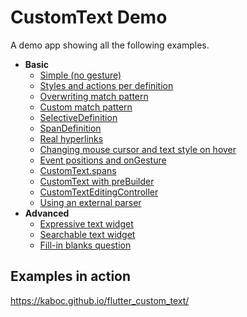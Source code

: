 # CustomText Demo

A demo app showing all the following examples.

- **Basic**
    - [Simple (no gesture)](https://github.com/kaboc/flutter_custom_text/blob/main/example/lib/examples/basic/simple.dart)
    - [Styles and actions per definition](https://github.com/kaboc/flutter_custom_text/blob/main/example/lib/examples/basic/styles_and_actions.dart)
    - [Overwriting match pattern](https://github.com/kaboc/flutter_custom_text/blob/main/example/lib/examples/basic/overwriting_pattern.dart)
    - [Custom match pattern](https://github.com/kaboc/flutter_custom_text/blob/main/example/lib/examples/basic/custom_pattern.dart)
    - [SelectiveDefinition](https://github.com/kaboc/flutter_custom_text/blob/main/example/lib/examples/basic/selective_definition.dart)
    - [SpanDefinition](https://github.com/kaboc/flutter_custom_text/blob/main/example/lib/examples/basic/span_definition.dart)
    - [Real hyperlinks](https://github.com/kaboc/flutter_custom_text/blob/main/example/lib/examples/basic/real_hyperlinks.dart)
    - [Changing mouse cursor and text style on hover](https://github.com/kaboc/flutter_custom_text/blob/main/example/lib/examples/basic/hover_style.dart)
    - [Event positions and onGesture](https://github.com/kaboc/flutter_custom_text/blob/main/example/lib/examples/basic/on_gesture.dart)
    - [CustomText.spans](https://github.com/kaboc/flutter_custom_text/blob/main/example/lib/examples/basic/spans_constructor.dart)
    - [CustomText with preBuilder](https://github.com/kaboc/flutter_custom_text/blob/main/example/lib/examples/basic/pre_builder.dart)
    - [CustomTextEditingController](https://github.com/kaboc/flutter_custom_text/blob/main/example/lib/examples/basic/text_editing_controller.dart)
    - [Using an external parser](https://github.com/kaboc/flutter_custom_text/blob/main/example/lib/examples/basic/external_parser.dart)
- **Advanced**
    - [Expressive text widget](https://github.com/kaboc/flutter_custom_text/blob/main/example/lib/examples/advanced/expressive_text.dart)
    - [Searchable text widget](https://github.com/kaboc/flutter_custom_text/blob/main/example/lib/examples/advanced/searchable_text.dart)
    - [Fill-in blanks question](https://github.com/kaboc/flutter_custom_text/blob/main/example/lib/examples/advanced/fill_in_blanks.dart)

## Examples in action

https://kaboc.github.io/flutter_custom_text/
